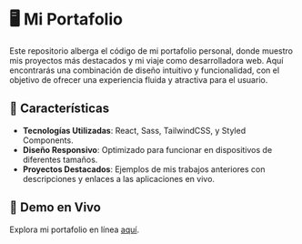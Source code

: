 # 🖥️ Mi Portafolio

Este repositorio alberga el código de mi portafolio personal, donde muestro mis proyectos más destacados y mi viaje como desarrolladora web. Aquí encontrarás una combinación de diseño intuitivo y funcionalidad, con el objetivo de ofrecer una experiencia fluida y atractiva para el usuario.

## 🌟 Características

- **Tecnologías Utilizadas**: React, Sass, TailwindCSS, y Styled Components.
- **Diseño Responsivo**: Optimizado para funcionar en dispositivos de diferentes tamaños.
- **Proyectos Destacados**: Ejemplos de mis trabajos anteriores con descripciones y enlaces a las aplicaciones en vivo.

## 🚀 Demo en Vivo

Explora mi portafolio en línea [aquí](https://LicetLemus.github.io/my-portfolio).
